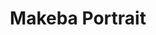 ---
title: Makeba Portrait
categories: ['portrait','freedom']
contributors: charles and makeba
excerpt: >
  "Freedom is being able to love without fear of the repercussions. I just love you and fight for you because I realize that my existence is intertwined with yours and vice-versa."
show_collaborators: True
images:
    - makeba2-web.jpg
featured: true
featured_order: 0
---